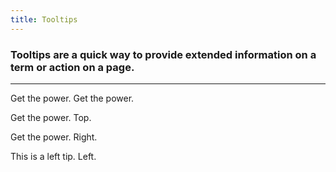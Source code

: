 ```yaml
---
title: Tooltips
---
```


<h3 class="subheader">Tooltips are a quick way to provide extended information on a term or action on a page.</h3>

<hr>

<p><span data-tooltip aria-haspopup="true" class="has-tip" title="Yesterday you said tomorrow. So just do it! Make your dreams come true. Just do it.">Get the power. Get the power.</span></p>

<p><span data-tooltip aria-haspopup="true" class="has-tip tip-top" title="Yesterday you said tomorrow. So just do it! Make your dreams come true. Just do it.">Get the power. Top.</span></p>

<p><span data-tooltip aria-haspopup="true" class="has-tip tip-right" title="Yesterday you said tomorrow. So just do it! Make your dreams come true. Just do it.">Get the power. Right.</span></p>

<p><span data-tooltip aria-haspopup="true" class="has-tip tip-left" title="Yo yo yo yiggity yo.Yo yo yo yiggity yo.Yo yo yo yiggity yo.Yo yo yo yiggity yo.Yo yo yo yiggity yo.Yo yo yo yiggity yo.">This is a left tip. Left.</span></p>
